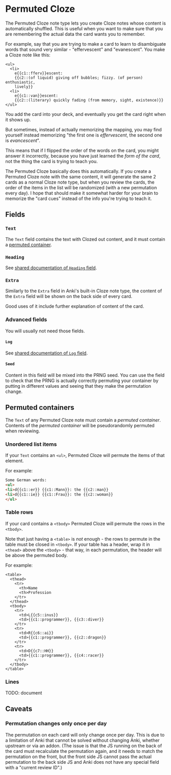 # Permuted Cloze

The Permuted Cloze note type lets you create Cloze notes whose content is
automatically shuffled. This is useful when you want to make sure that you are
remembering the actual data the card wants you to remember.

For example, say that you are trying to make a card to learn to disambiguate
words that sound very similar - "effervescent" and "evanescent". You make a
Cloze note like this:

```
<ul>
  <li>
    e{{c1::fferv}}escent:
    {{c2::(of liquid) giving off bubbles; fizzy. (of person) enthusiastic,
    lively}}
  <li>
    e{{c1::van}}escent:
    {{c2::(literary) quickly fading (from memory, sight, existence)}}
</ul>
```

You add the card into your deck, and eventually you get the card right when it
shows up.

But sometimes, instead of actually memorizing the mapping, you may find yourself
instead memorizing "the first one is *effervescent*, the second one is
*evancescent*".

This means that if I flipped the order of the words on the card, you might
answer it incorrectly, because you have just learned the *form of the card*,
not the thing the card is trying to teach you.

The Permuted Cloze basically does this automatically. If you create a Permuted
Cloze note with the same content, it will generate the same 2 cards as a normal
Cloze note type, but when you review the cards, the order of the items in the
list will be randomized (with a new permutation every day). I hope that should
make it somewhat harder for your brain to memorize the "card cues" instead of
the info you're trying to teach it.

## Fields

### `Text`

The `Text` field contains the text with Clozed out content, and it must contain
a [permuted container](#Permuted_containers).

### `Heading`

See [shared documentation of `Heading` field](/src/shared_styles/heading.md).

### `Extra`

Similarly to the `Extra` field in Anki's built-in Cloze note type, the content
of the `Extra` field will be shown on the back side of every card.

Good uses of it include further explanation of content of the card.

### Advanced fields

You will usually not need those fields.

#### `Log`

See [shared documentation of `Log` field](/src/shared_styles/log.md).

#### `Seed`

Content in this field will be mixed into the PRNG seed. You can use the field
to check that the PRNG is actually correctly permuting your container by putting
in different values and seeing that they make the permutation change.

## Permuted containers

The `Text` of any Permuted Cloze note must contain a *permuted container*.
Contents of the *permuted container* will be pseudorandomly permuted when
reviewing.

### Unordered list items

If your `Text` contains an `<ul>`, Permuted Cloze will permute the items of that
element.

For example:

```html
Some German words:
<ul>
<li>d{{c1::er}} {{c1::Mann}}: the {{c2::man}}
<li>d{{c1::ie}} {{c1::Frau}}: the {{c2::woman}}
</ul>
```

### Table rows

If your card contains a `<tbody>` Permuted Cloze will permute the rows in the
`<tbody>`.

Note that just having a `<table>` is *not* enough - the rows to permute in the
table must be closed in `<tbody>`. If your table has a header, wrap it in
`<thead>` above the `<tbody>` - that way, in each permutation, the header will
be above the permuted body.

For example:

```
<table>
  <thead>
    <tr>
      <th>Name
      <th>Profession
    </tr>
  </thead>
  <tbody>
    <tr>
      <td>L{{c5::inus}}
      <td>{{c1::programmer}}, {{c3::diver}}
    </tr>
    <tr>
      <td>R{{c6::ai}}
      <td>{{c1::programmer}}, {{c2::dragon}}
    </tr>
    <tr>
      <td>D{{c7::HH}}
      <td>{{c1::programmer}}, {{c4::racer}}
    </tr>
  </tbody>
</table>
```

### Lines

TODO: document

## Caveats

### Permutation changes only once per day

The permutation on each card will only change once per day. This is due to a
limitation of Anki that cannot be solved without changing Anki, whether upstream
or via an addon. (The issue is that the JS running on the back of the card
must recalculate the permutation again, and it needs to match the permutation on
the front, but the front side JS cannot pass the actual permutation to the back
side JS and Anki does not have any special field with a "current review ID".)
